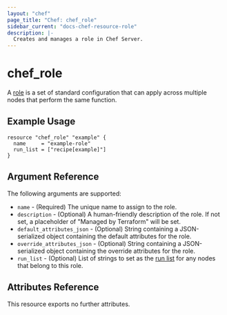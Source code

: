 ```yaml
---
layout: "chef"
page_title: "Chef: chef_role"
sidebar_current: "docs-chef-resource-role"
description: |-
  Creates and manages a role in Chef Server.
---
```


# chef\_role

A [role](http://docs.chef.io/roles.html) is a set of standard configuration
that can apply across multiple nodes that perform the same function.

## Example Usage

```
resource "chef_role" "example" {
  name     = "example-role"
  run_list = ["recipe[example]"]
}
```

## Argument Reference

The following arguments are supported:

* `name` - (Required) The unique name to assign to the role.
* `description` - (Optional) A human-friendly description of the role.
  If not set, a placeholder of "Managed by Terraform" will be set.
* `default_attributes_json` - (Optional) String containing a JSON-serialized
  object containing the default attributes for the role.
* `override_attributes_json` - (Optional) String containing a JSON-serialized
  object containing the override attributes for the role.
* `run_list` - (Optional) List of strings to set as the
  [run list](https://docs.chef.io/run_lists.html) for any nodes that belong
  to this role.

## Attributes Reference

This resource exports no further attributes.
